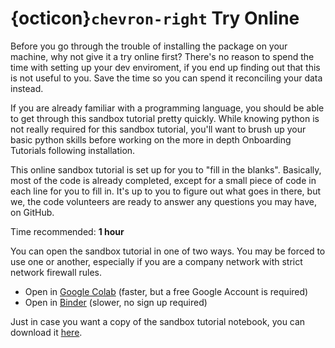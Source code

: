 # {octicon}`chevron-right` Try Online

Before you go through the trouble of installing the package on your machine, why not give it a try online first? There's no reason to spend the time with setting up your dev enviroment, if you end up finding out that this is not useful to you. Save the time so you can spend it reconciling your data instead.

If you are already familiar with a programming language, you should be able to get through this sandbox tutorial pretty quickly. While knowing python is not really required for this sandbox tutorial, you'll want to brush up your basic python skills before working on the more in depth Onboarding Tutorials following installation.

This online sandbox tutorial is set up for you to "fill in the blanks". Basically, most of the code is already completed, except for a small piece of code in each line for you to fill in. It's up to you to figure out what goes in there, but we, the code volunteers are ready to answer any questions you may have, on GitHub.

Time recommended: **1 hour**

You can open the sandbox tutorial in one of two ways. You may be forced to use one or another, especially if you are a company network with strict network firewall rules.

- Open in [Google Colab](https://githubtocolab.com/casact/chainladder-python/master/docs/getting_started/online_sandbox/demo-blank-concurrent.ipynb) (faster, but a free Google Account is required)
- Open in [Binder](https://mybinder.org/v2/gh/casact/chainladder-python/master/docs/getting_started/online_sandbox/demo-blank-concurrent.ipynb) (slower, no sign up required)

<!-- # old stuff -->
<!-- - Open in [Google Colab](https://githubtocolab.com/casact/chainladder-python/blob/master/docs/library/2022_cas_annual_meeting/demo-blank-concurrent.ipynb) (faster, but a free Google Account is required)
- Open in [Binder](https://mybinder.org/v2/gh/casact/chainladder-python/master?urlpath=treedocs/library/2022_cas_annual_meeting/demo-blank-concurrent.ipynb) (slower, no sign up required) -->

Just in case you want a copy of the sandbox tutorial notebook, you can download it [here](https://github.com/casact/chainladder-python/blob/master/docs/getting_started/online_sandbox/demo-blank-concurrent.ipynb).